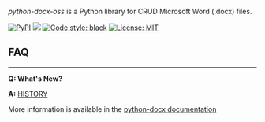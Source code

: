 
*python-docx-oss* is a Python library for CRUD Microsoft Word (.docx) files.


<p>
    <a href="https://pypi.org/project/python-docx-oss/"><img alt="PyPI" src="https://img.shields.io/pypi/v/python-docx-oss"></a>
    <a href="https://pypi.org/project/python-docx-oss"> <img src="https://img.shields.io/pypi/pyversions/python-docx-oss.svg"/></a>
    <a href="https://github.com/psf/black"><img alt="Code style: black" src="https://img.shields.io/badge/code%20style-black-000000.svg"></a>
    <a href="https://github.com/lsaint/python-docx-oss/blob/master/LICENSE"><img alt="License: MIT" src="https://img.shields.io/badge/License-MIT-yellow.svg"></a>
</p>


## FAQ
---
**Q: What's New?**

**A:** [HISTORY](https://github.com/lsaint/python-docx-oss/blob/master/HISTORY.rst)


More information is available in the [python-docx documentation](https://python-docx.readthedocs.org/en/latest/)
